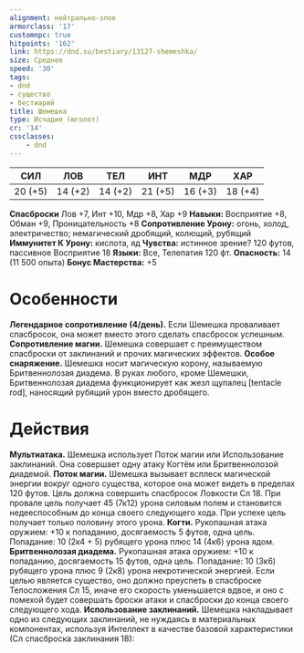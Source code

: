 ```yaml
---
alignment: нейтрально-злое
armorclass: '17'
customnpc: true
hitpoints: '162'
link: https://dnd.su/bestiary/13127-shemeshka/
size: Среднее
speed: '30'
tags:
- dnd
- существо
- бестиарий
title: Шемешка
type: Исчадие (юголот)
cr: '14'
cssclasses:
    - dnd
---
```



| СИЛ | ЛОВ | ТЕЛ | ИНТ | МДР | ХАР |
|---|---|---|---|---|---|
| 20 (+5) | 14 (+2) | 14 (+2) | 21 (+5) | 16 (+3) | 18 (+4) |
**Спасброски** Лов +7, Инт +10, Мдр +8, Хар +9
**Навыки:** Восприятие +8, Обман +9, Проницательность +8
**Сопротивление Урону:** огонь, холод, электричество; немагический дробящий, колющий, рубящий
**Иммунитет К Урону:** кислота, яд
**Чувства:** истинное зрение? 120 футов, пассивное Восприятие 18
**Языки:** Все, Телепатия 120 фт.
**Опасность:** 14 (11 500 опыта)
**Бонус Мастерства:** +5


# Особенности
**Легендарное сопротивление (4/день).** Если Шемешка проваливает спасбросок, она может вместо этого сделать спасбросок успешным.
**Сопротивление магии.** Шемешка совершает с преимуществом спасброски от заклинаний и прочих магических эффектов.
**Особое снаряжение.** Шемешка носит магическую корону, называемую Бритвеннолозая диадема. В руках любого, кроме Шемешки, Бритвеннолозая диадема функционирует как жезл щупалец [tentacle rod], наносящий рубящий урон вместо дробящего.


# Действия
**Мультиатака.** Шемешка использует Поток магии или Использование заклинаний. Она совершает одну атаку Когтём или Бритвеннолозой диадемой.
**Поток магии.** Шемешка вызывает всплеск магической энергии вокруг одного существа, которое она может видеть в пределах 120 футов. Цель должна совершить спасбросок Ловкости Сл 18. При провале цель получает 45 (7к12) урона силовым полем и становится недееспособным до конца своего следующего хода. При успехе цель получает только половину этого урона.
**Когти.** Рукопашная атака оружием: +10 к попаданию, досягаемость 5 футов, одна цель. Попадание: 10 (2к4 + 5) рубящего урона плюс 14 (4к6) урона ядом.
**Бритвеннолозая диадема.** Рукопашная атака оружием: +10 к попаданию, досягаемость 15 футов, одна цель. Попадание: 10 (3к6) рубящего урона плюс 9 (2к8) урона некротической энергией. Если целью является существо, оно должно преуспеть в спасброске Телосложения Сл 15, иначе его скорость уменьшается вдвое, и оно с помехой будет совершать броски атаки и спасброски до конца своего следующего хода.
**Использование заклинаний.** Шемешка накладывает одно из следующих заклинаний, не нуждаясь в материальных компонентах, используя Интеллект в качестве базовой характеристики (Сл спасброска заклинания 18):